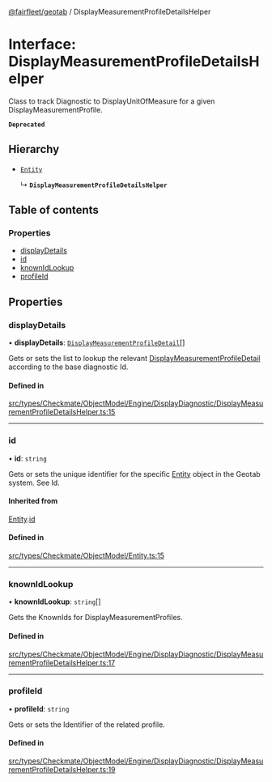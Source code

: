 [@fairfleet/geotab](../README.md) / DisplayMeasurementProfileDetailsHelper

# Interface: DisplayMeasurementProfileDetailsHelper

Class to track Diagnostic to DisplayUnitOfMeasure for a given DisplayMeasurementProfile.

**`Deprecated`**

## Hierarchy

- [`Entity`](Entity.md)

  ↳ **`DisplayMeasurementProfileDetailsHelper`**

## Table of contents

### Properties

- [displayDetails](DisplayMeasurementProfileDetailsHelper.md#displaydetails)
- [id](DisplayMeasurementProfileDetailsHelper.md#id)
- [knownIdLookup](DisplayMeasurementProfileDetailsHelper.md#knownidlookup)
- [profileId](DisplayMeasurementProfileDetailsHelper.md#profileid)

## Properties

### displayDetails

• **displayDetails**: [`DisplayMeasurementProfileDetail`](DisplayMeasurementProfileDetail.md)[]

Gets or sets the list to lookup the relevant [DisplayMeasurementProfileDetail](DisplayMeasurementProfileDetail.md) according to the base diagnostic Id.

#### Defined in

[src/types/Checkmate/ObjectModel/Engine/DisplayDiagnostic/DisplayMeasurementProfileDetailsHelper.ts:15](https://github.com/fairfleet/geotab/blob/b682f10/src/types/Checkmate/ObjectModel/Engine/DisplayDiagnostic/DisplayMeasurementProfileDetailsHelper.ts#L15)

___

### id

• **id**: `string`

Gets or sets the unique identifier for the specific [Entity](Entity.md) object in the Geotab system. See Id.

#### Inherited from

[Entity](Entity.md).[id](Entity.md#id)

#### Defined in

[src/types/Checkmate/ObjectModel/Entity.ts:15](https://github.com/fairfleet/geotab/blob/b682f10/src/types/Checkmate/ObjectModel/Entity.ts#L15)

___

### knownIdLookup

• **knownIdLookup**: `string`[]

Gets the KnownIds for DisplayMeasurementProfiles.

#### Defined in

[src/types/Checkmate/ObjectModel/Engine/DisplayDiagnostic/DisplayMeasurementProfileDetailsHelper.ts:17](https://github.com/fairfleet/geotab/blob/b682f10/src/types/Checkmate/ObjectModel/Engine/DisplayDiagnostic/DisplayMeasurementProfileDetailsHelper.ts#L17)

___

### profileId

• **profileId**: `string`

Gets or sets the Identifier of the related profile.

#### Defined in

[src/types/Checkmate/ObjectModel/Engine/DisplayDiagnostic/DisplayMeasurementProfileDetailsHelper.ts:19](https://github.com/fairfleet/geotab/blob/b682f10/src/types/Checkmate/ObjectModel/Engine/DisplayDiagnostic/DisplayMeasurementProfileDetailsHelper.ts#L19)
